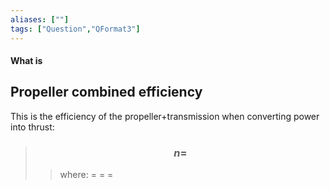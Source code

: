 ```yaml
---
aliases: [""]
tags: ["Question","QFormat3"]
---
```


#### What is
## Propeller combined efficiency
This is the efficiency of the propeller+transmission when converting power into thrust:

> ### $$ n =  $$ 
>> where:
>> $=$ 
>> $=$
>> $=$